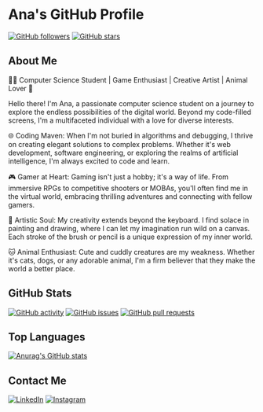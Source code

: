 # Ana's GitHub Profile

[![GitHub followers](https://img.shields.io/github/followers/AnaMTF?style=social)](https://github.com/AnaMTF)
[![GitHub stars](https://img.shields.io/github/stars/AnaMTF?style=social)](https://github.com/AnaMTF)

## About Me

👩‍💻 Computer Science Student | Game Enthusiast | Creative Artist | Animal Lover 🐾

Hello there! I'm Ana, a passionate computer science student on a journey to explore the endless possibilities of the digital world. Beyond my code-filled screens, I'm a multifaceted individual with a love for diverse interests.

🌐 Coding Maven: When I'm not buried in algorithms and debugging, I thrive on creating elegant solutions to complex problems. Whether it's web development, software engineering, or exploring the realms of artificial intelligence, I'm always excited to code and learn.

🎮 Gamer at Heart: Gaming isn't just a hobby; it's a way of life. From immersive RPGs to competitive shooters or MOBAs, you'll often find me in the virtual world, embracing thrilling adventures and connecting with fellow gamers.

🎨 Artistic Soul: My creativity extends beyond the keyboard. I find solace in painting and drawing, where I can let my imagination run wild on a canvas. Each stroke of the brush or pencil is a unique expression of my inner world.

🐱 Animal Enthusiast: Cute and cuddly creatures are my weakness. Whether it's cats, dogs, or any adorable animal, I'm a firm believer that they make the world a better place.

## GitHub Stats

[![GitHub activity](https://img.shields.io/github/commit-activity/m/AnaMTF/AnaMTF?style=for-the-badge)](https://github.com/AnaMTF)
[![GitHub issues](https://img.shields.io/github/issues/AnaMTF/AnaMTF?style=for-the-badge)](https://github.com/AnaMTF)
[![GitHub pull requests](https://img.shields.io/github/issues-pr/AnaMTF/AnaMTF?style=for-the-badge)](https://github.com/AnaMTF)

## Top Languages


[![Anurag's GitHub stats](https://github-readme-stats.vercel.app/api?username=AnaMTF&show_icons=true&theme=midnight-purple\&rank_icon=github)](https://github.com/anuraghazra/github-readme-stats)

## Contact Me

[![LinkedIn](https://img.shields.io/badge/LinkedIn-Connect-blue?style=for-the-badge&logo=linkedin)](https://www.linkedin.com/in/anamaria-titeche/)
[![Instagram](https://img.shields.io/badge/Instagram-Follow-red?style=for-the-badge&logo=instagram)](https://www.instagram.com/ana.titeche/)



<!--
**AnaMTF/AnaMTF** is a ✨ _special_ ✨ repository because its `README.md` (this file) appears on your GitHub profile.

Here are some ideas to get you started:

- 🔭 I’m currently working on ...
- 🌱 I’m currently learning ...
- 👯 I’m looking to collaborate on ...
- 🤔 I’m looking for help with ...
- 💬 Ask me about ...
- 📫 How to reach me: ...
- 😄 Pronouns: ...
- ⚡ Fun fact: ...
-->
